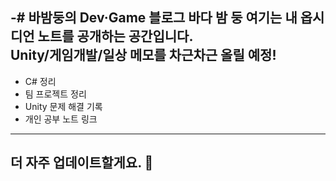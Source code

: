 -# 바밤둥의 Dev·Game 블로그
바다 밤 둥
여기는 내 옵시디언 노트를 공개하는 공간입니다.  
Unity/게임개발/일상 메모를 차근차근 올릴 예정!
------
- C# 정리
- 팀 프로젝트 정리
- Unity 문제 해결 기록
- 개인 공부 노트 링크
------
더 자주 업데이트할게요. 🚀
------
